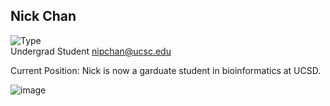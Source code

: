 ## Nick Chan

![Type](https://img.shields.io/badge/FileType-.ipynb-orange)  
  Undergrad Student
  nipchan@ucsc.edu
  
  
  Current Position: Nick is now a garduate student in bioinformatics at UCSD. 

![image](https://user-images.githubusercontent.com/10063921/134780556-3dd77f89-8974-4256-9c20-f7d50d7dfa94.png)


